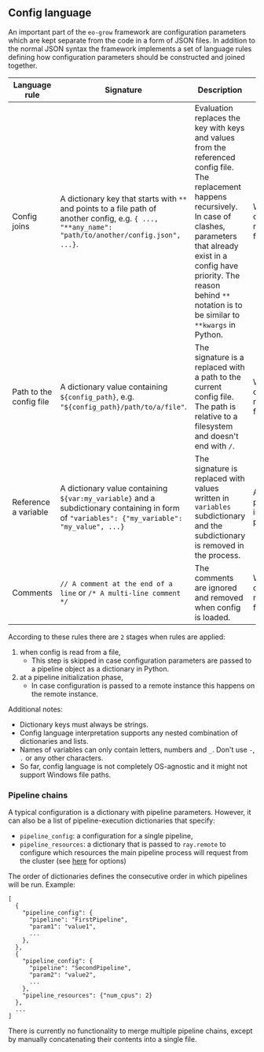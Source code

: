 ## Config language

An important part of the `eo-grow` framework are configuration parameters which are kept separate from the code in a form of JSON files. In addition to the normal JSON syntax the framework implements a set of language rules defining how configuration parameters should be constructed and joined together.

| Language rule | Signature | Description | When is evaluated | Use cases |
|---|---|---|---|---|
| Config joins | A dictionary key that starts with `**` and points to a file path of another config, e.g. `{ ..., "**any_name": "path/to/another/config.json", ...}`. | Evaluation replaces the key with keys and values from the referenced config file. The replacement happens recursively. In case of clashes, parameters that already exist in a config have priority. The reason behind `**` notation is to be similar to `**kwargs` in Python. | When config is read from a file. | For referencing config files with parameters that are shared between pipelines. This rule aims to reduce config and parameter duplication. |
| Path to the config file | A dictionary value containing `${config_path}`, e.g. `"${config_path}/path/to/a/file"`. | The signature is a replaced with a path to the current config file. The path is relative to a filesystem and doesn't end with `/`. | When config is read from a file. | Can be used to reference another config file with a path that is relative to the current config location. |
| Reference a variable | A dictionary value containing `${var:my_variable}` and a subdictionary containing in form of `"variables": {"my_variable": "my_value", ...}` | The signature is replaced with values written in `variables` subdictionary and the subdictionary is removed in the process. | At a pipeline initialization phase. | This aims to reduce the number of duplicated or correlated config parameters and simplifies config parametrization. |
| Comments | `// A comment at the end of a line` or `/* A multi-line comment */` | The comments are ignored and removed when config is loaded. | When config is read from a file. | To explain why a parameter is set to a certain value. |

According to these rules there are `2` stages when rules are applied:

1. when config is read from a file,
   * This step is skipped in case configuration parameters are passed to a pipeline object as a dictionary in Python.
2. at a pipeline initialization phase,
   * In case configuration is passed to a remote instance this happens on the remote instance.

Additional notes:

- Dictionary keys must always be strings.
- Config language interpretation supports any nested combination of dictionaries and lists.
- Names of variables can only contain letters, numbers and `_`. Don't use `-`, `.` or any other characters.
- So far, config language is not completely OS-agnostic and it might not support Windows file paths.


### Pipeline chains

A typical configuration is a dictionary with pipeline parameters. However, it can also be a list of pipeline-execution dictionaries that specify:
- `pipeline_config`: a configuration for a single pipeline,
- `pipeline_resources`: a dictionary that is passed to `ray.remote` to configure which resources the main pipeline process will request from the cluster (see [here](https://docs.ray.io/en/latest/ray-core/api/doc/ray.remote_function.RemoteFunction.options.html) for options)

The order of dictionaries defines the consecutive order in which pipelines will be run. Example:

```
[
  {
    "pipeline_config": {
      "pipeline": "FirstPipeline",
      "param1": "value1",
      ...
    },
  },
  {
    "pipeline_config": {
      "pipeline": "SecondPipeline",
      "param2": "value2",
      ...
    },
    "pipeline_resources": {"num_cpus": 2}
  },
  ...
]
```

There is currently no functionality to merge multiple pipeline chains, except by manually concatenating their contents into a single file.

